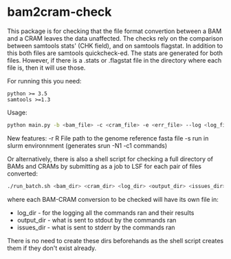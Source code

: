 
# bam2cram-check

This package is for checking that the file format convertion between a BAM and a CRAM leaves the data unaffected. The checks rely on the comparison between samtools stats' (CHK field), and on samtools flagstat. In addition to this both files are samtools quickcheck-ed. The stats are generated for both files. However, if there is a .stats or .flagstat file in the directory where each file is, then it will use those.

For running this you need:
```
python >= 3.5
samtools >=1.3
```

Usage:
```bash
python main.py -b <bam_file> -c <cram_file> -e <err_file> --log <log_file> -s -r <ref_file>
```
New features:
-r R        File path to the genome reference fasta file
-s          run in slurm environnment (generates srun -N1 -c1 commands)


Or alternatively, there is also a shell script for checking a full directory of BAMs and CRAMs by submitting as a job to LSF for each pair of files converted:
```bash
./run_batch.sh <bam_dir> <cram_dir> <log_dir> <output_dir> <issues_dir>
```
where each BAM-CRAM conversion to be checked will have its own file in:
- log_dir - for the logging all the commands ran and their results
- output_dir - what is sent to stdout by the commands ran
- issues_dir - what is sent to stderr by the commands ran

There is no need to create these dirs beforehands as the shell script creates them if they don't exist already.
